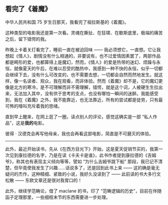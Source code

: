## 看完了《着魔》

中华人民共和国 75 岁生日那天，我看完了祖拉斯基的《着魔》。

这种类型的电影我还是第一次看。灵魂在撕扯、在狂啸、在歇斯底里，极端的痛苦之后，留下错愕的我。

昨晚上卡着关灯看完了，睡前一直在被迫回味 —— 我必须想它，一直想。它让我想起《情人》，剧情没有什么相通的，非要说有，也不过爱情因素罢了，两部作品都是畸形的爱，也都算得上是魔幻，然而，《情人》的爱是热带的迷幻、烦躁与永恒，就像夏天的午后，在难以忍受的酷热中，我感到一种不快的永恒，似乎一切都会继续下去，没有什么可改变的，也不需要去想，一切都会自然而然地发生。就这样，像一名读者、观众，我在观看，而非体验。然而《着魔》却不是，它的魔幻更像是北方的寒冷，是不可理解而非不需理解，错愕，就是这个词，人被硬生生拉出来，无法加入其中，没有供于思考的支点，也没有哪怕一瞬间的迷醉。我能感受到，我在《着魔》之外，我不能靠近，也无法靠近，所有的尝试都是徒劳，只有最可怖的嚎叫充斥着我的思绪。

直到早上醒来，在网上逛了一圈，读点别人的评论，感觉这确实是一部 “私人作品”，这是**我的**电影。

彼得 · 汉德克会再写他母亲，我也会再看这部电影，简直是不可磨灭的体验。

---

此外，最近开始读书，先从《在西方目光下》开始，这是夏天促销节买的，我第一次见到康拉德的名字，乃是在读《卡夫卡是谁》，此书作者提到康拉德的《吉姆爷》，称其也有表现主义倾向等等，譬如 “为什么吉姆爷跳下船” 那段，我已记不清楚，但毕竟使我发生了兴趣……话说多了，还是回到此书上来 —— 这的确是毫无疑问的杰作，这种精细、紧致的小说，我好久没读到了 —— 此前读的书大多行文松散 —— 东欧文章还是很对我胃口的！

此外，继续学范畴论，借了 maclane 的书，印了 “范畴逻辑的历史”，目前在伴随函子定理那里，一些细枝末节的东西需要进一步处理。